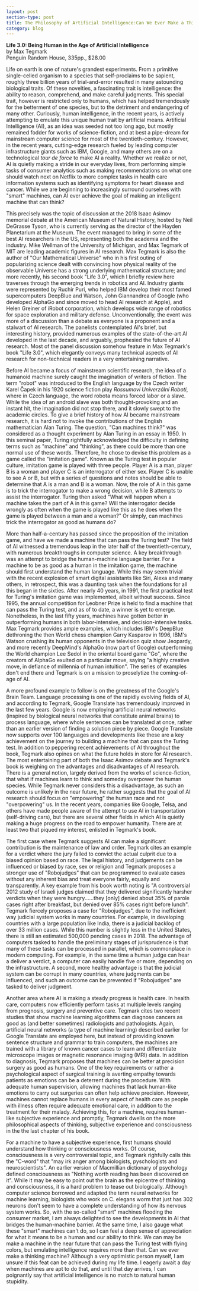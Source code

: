```yaml
---
layout: post
section-type: post
title: The Philosophy of Artificial Intelligence:Can We Ever Make a Thinking Machine?
category: blog
---
```


<p align="left"><b>Life 3.0: Being Human in the Age of Artificial Intelligence</b><br />
by Max Tegmark<br />
Penguin Random House, 335pp., $28.00</p>

<p>Life on earth is one of nature's grandest experiments. From a primitive single-celled organism to a species that self-proclaims to be sapient, roughly three billion years of trial-and-error resulted in many astounding biological traits. Of these novelties, a fascinating trait is intelligence: the ability to reason, comprehend, and make careful judgments. This special trait, however is restricted only to humans, which has helped tremendously for the betterment of one species, but to the detriment and endangering of many other. Curiously, human intelligence, in the recent years, is actively attempting to emulate this unique human trait by artificial means. Artificial Intelligence (AI), as an idea was seeded not too long ago, but mostly remained fodder for works of science-fiction, and at best a pipe-dream for mainstream computer science for most of the twentieth-century.  However, in the recent years, cutting-edge research fueled by leading computer infrastructure giants such as IBM, Google, and many others are on a technological <i>tour de force</i> to make AI a reality. Whether we realize or not, AI is quietly making a stride in our everyday lives, from performing simple tasks of consumer analytics such as making recommendations on what one should watch next on Netflix to more complex tasks in health care information systems such as identifying symptoms for heart disease and cancer.  While we are beginning to increasingly surround ourselves with "smart" machines, can AI ever achieve the goal of making an intelligent machine that can think?</p>

<p>This precisely was the topic of discussion at the 2018 Isaac Asimov memorial debate at the American Museum of Natural History, hosted by Neil DeGrasse Tyson, who is currently serving as the director of the Hayden Planetarium at the Museum. The event managed to bring in some of the best AI researchers in the US, representing both the academia and the industry.  Mike Wellman of the University of Michigan, and Max Tegmark of MIT are leading academic figures in AI research. Max Tegmark is also the author of "Our Mathematical Universe" who in his first outing of popularizing science dealt with convincing how physical reality of the observable Universe has a strong underlying mathematical structure; and more recently, his second book "Life 3.0", which I briefly review here traverses through the emerging trends in robotics and AI. Industry giants were represented by Ruchir Puri, who helped IBM develop their most famed supercomputers DeepBlue and Watson, John Giannandrea of Google (who developed AlphaGo and since moved to head AI research at Apple), and Helen Greiner of iRobot corporation, which develops wide range of robotics for space exploration and military defense. Unconventionally, the event was more of a discussion than a debate as everyone is a proponent and a stalwart of AI research. The panelists contemplated AI's brief, but interesting history, provided numerous examples of the state-of-the-art AI developed in the last decade, and arguably, prophesied the future of AI research. Most of the panel discussion somehow feature in Max Tegmark's book "Life 3.0", which elegantly conveys many technical aspects of AI research for non-technical readers in a very entertaining narrative.</p> 

<p>Before AI became a focus of mainstream scientific research, the idea of a humanoid machine surely caught the imagination of writers of fiction. The term "robot" was introduced to the English language by the Czech writer Karel Čapek in his 1920 science fiction play  <i>Rossumovi Univerzální Roboti</i>, where in Czech language, the word robota means forced labor or a slave. While the idea of an android slave was both thought-provoking and an instant hit, the imagination did not stop there, and it slowly swept to the academic circles.  To give a brief history of how AI became mainstream research, it is hard not to invoke the contributions of the English mathematician Alan Turing.  The question, "Can machines think?" was considered as a thought experiment by Alan Turing in an essay in 1950. In this seminal paper, Turing rightfully acknowledged the difficulty in defining terms such as "machine" and "thinking", as there could be more than one normal use of these words. Therefore, he chose to devise this problem as a game called the "imitation game".  Known as the Turing test in popular culture, imitation game is played with three people. Player A is a man, player B is a woman and player C is an interrogator of either sex. Player C is unable to see A or B, but with a series of questions and notes should be able to determine that A is a man and B is a woman. Now, the role of A in this game is to trick the interrogator to make a wrong decision, while B attempts to assist the interrogator. Turing then asked "What will happen when a machine takes the part of A in this game? Will the interrogator decide wrongly as often when the game is played like this as he does when the game is played between a man and a woman?" Or simply, can machines trick the interrogator as good as humans do?</p>

<p>More than half-a-century has passed since the proposition of the imitation game, and have we made a machine that can pass the Turing test? The field of AI witnessed a tremendous leap in the later half of the twentieth-century, with numerous breakthroughs in computer science.  A key breakthrough was an attempt to bridge the human-machine language barrier. For a machine to be as good as a human in the imitation game, the machine should first understand the human language. While this may seem trivial with the recent explosion of smart digital assistants like Siri, Alexa and many others, in retrospect, this was a daunting task when the foundations for all this began in the sixties. After nearly 40 years, in 1991, the first practical test for Turing's imitation game was implemented, albeit without success. Since 1995, the annual competition for Leobner Prize is held to find a machine that can pass the Turing test, and as of to date, a winner is yet to emerge. Nonetheless, in the last fifty years, machines have gotten better in outperforming humans in both labor-intensive, and decision-intensive tasks. Max Tegmark provides ample examples, which includes IBM's DeepBlue dethroning the then World chess champion Garry Kasparov in 1996, IBM's Watson crushing its human opponents in the television quiz show Jeopardy, and more recently DeepMind's AlphaGo (now part of Google) outperforming the World champion Lee Sedol in the oriental board game "Go", where the creators of AlphaGo exulted on a particular move, saying "a highly creative move, in defiance of millennia of human intuition".  The series of examples don't end there and Tegmark is on a mission to proselytize the coming-of-age of AI.</p> 

<p>A more profound example to follow is on the greatness of the Google's Brain Team. Language processing is one of the rapidly evolving fields of AI, and according to Tegmark, Google Translate has tremendously improved in the last few years. Google is now employing artificial neural networks (inspired by biological neural networks that constitute animal brains) to process language, where whole sentences can be translated at once, rather than an earlier version of finding a solution piece by piece. Google Translate now supports over 100 languages and developments like these are a key achievement on the journey to building a machine that can pass the Turing test.  In addition to peppering recent achievements of AI throughout the book, Tegmark also opines on what the future holds in store for AI research. The most entertaining part of both the Isaac Asimov debate and Tegmark's book is weighing on the advantages and disadvantages of AI research. There is a general notion, largely derived from the works of science-fiction, that what if machines learn to think and someday overpower the human species.  While Tegmark never considers this a disadvantage, as such an outcome is unlikely in the near future, he rather suggests that the goal of AI research should focus on "empowering" the human race and not "overpowering" us.  In the recent years, companies like Google, Telsa, and others have made people aware of the attempt to use AI in transportation (self-driving cars), but there are several other fields in which AI is quietly making a huge progress on the road to empower humanity. There are at least two that piqued my interest, enlisted in Tegmark's book.</p> 

<p>The first case where Tegmark suggests AI can make a significant contribution is the maintenance of law and order. Tegmark cites an example for a verdict where the jury failed to convict the actual culprit due to a biased opinion based on race. The legal history, and judgements can be influenced or biased by race, sex or religion and Tegmark proposes a stronger use of "Robojudges" that can be programmed to evaluate cases without any inherent bias and treat everyone fairly, equally and transparently. A key example from his book worth noting is "A controversial 2012 study of Israeli judges claimed that they delivered significantly harsher verdicts when they were hungry......they [only] denied about 35% of parole cases right after breakfast, but denied over 85% cases right before lunch". Tegmark fiercely proposes a case for "Robojudges", due to the inefficient way judicial system works in many countries. For example, in developing countries with a large population like India, there is a judicial backlog of over 33 million cases.  While this number is slightly less in the United States, there is still an estimated 500,000 pending cases in 2018.  The advantage of computers tasked to handle the preliminary stages of jurisprudence is that many of these tasks can be processed in parallel, which is commonplace in modern computing.  For example, in the same time a human judge can hear a deliver a verdict, a computer can easily handle five or more, depending on the infrastructure.  A second, more healthy advantage is that the judicial system can be corrupt in many countries, where judgments can be influenced, and such an outcome can be prevented if "Robojudges" are tasked to deliver judgment.</p> 

<p>Another area where AI is making a steady progress is health care. In health care, computers now efficiently perform tasks at multiple levels ranging from prognosis, surgery and preventive care.  Tegmark cites two recent studies that show machine learning algorithms can diagnose cancers as good as (and better sometimes) radiologists and pathologists. Again, artificial neural networks (a type of machine learning) described earlier for Google Translate are employed here, but instead of providing known sentence structure and grammar to train computers, the machines are trained with a library of known cancer cases to learn and differentiate microscope images or magnetic resonance imaging (MRI) data. In addition to diagnosis, Tegmark proposes that machines can be better at precision surgery as good as humans. One of the key requirements or rather a psychological aspect of surgical training is averting empathy towards patients as emotions can be a deterrent during the procedure. With adequate human supervision, allowing machines that lack human-like emotions to carry out surgeries can often help achieve precision. However, machines cannot replace humans in every aspect of health care as people with illness often require adequate emotional care, in addition to the treatment for their malady. Achieving this, for a machine, requires human-like subjective experience and promptly, Tegmark dwells on the more philosophical aspects of thinking, subjective experience and consciousness in the the last chapter of his book.</p>
 
<p>For a machine to have a subjective experience, first humans should understand how thinking or consciousness works. Of course, consciousness is a very controversial topic, and Tegmark righfully calls this the "C-word" that "may irk anger among biologists, pyschologists and neuroscientists". An earlier version of Macmillian dictionary of psychology defined consciousness as "Nothing worth reading has been discovered on it". While it may be easy to point out the brain as the epicentre of thinking and consciousness, it is a hard problem to tease out biologically.  Although computer science borrowed and adapted the term neural networks for machine learning, biologists who work on C. elegans worm that just has 302 neurons don't seem to have a complete understanding of how its nervous system works. So, with the so-called "smart" machines flooding the consumer market, I am always delighted to see the developments in AI that bridges the human-machine barrier. At the same time, I also gauge what these "smart" machines can't do, so I can feel a deep sense of appreciation for what it means to be a human and our ability to think. We can may be make a machine in the near future that can pass the Turing test with flying colors, but emulating intelligence requires more than that. Can we ever make a thinking machine? 
Although a very optimistic person myself, I am unsure if this feat can be achieved during my life time. I eagerly await a day when machines are apt to do that, and until that day arrives, I can poignantly say that artificial intelligence is no match to natural human stupidity.</p> 
